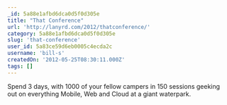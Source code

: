```yaml
---
_id: 5a88e1afbd6dca0d5f0d305e
title: "That Conference"
url: 'http://lanyrd.com/2012/thatconference/'
category: 5a88e1afbd6dca0d5f0d305e
slug: 'that-conference'
user_id: 5a83ce59d6eb0005c4ecda2c
username: 'bill-s'
createdOn: '2012-05-25T08:30:11.000Z'
tags: []
---
```


Spend 3 days, with 1000 of your fellow campers in 150 sessions geeking out on everything Mobile, Web and Cloud at a giant waterpark.

